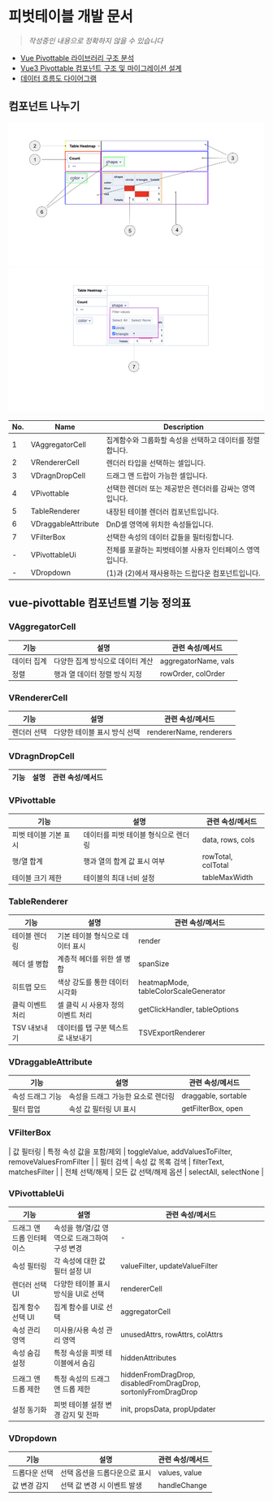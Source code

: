 # 피벗테이블 개발 문서

> _작성중인 내용으로 정확하지 않을 수 있습니다_

- [Vue Pivottable 라이브러리 구조 분석](./vue-pivottable-as-is.md)
- [Vue3 Pivottable 컴포넌트 구조 및 마이그레이션 설계](./vue-pivottable-migration-design-spec.md)
- [데이터 흐름도 다이어그램](./data-flow.md)

## 컴포넌트 나누기

![001](./images/vue-pivottable-cmp-1.png)
![002](./images/vue-pivottable-cmp-2.png)

|No.|Name               |Description        |
|---|-------------------|-------------------|
|1  |VAggregatorCell    |집계함수와 그룹화할 속성을 선택하고 데이터를 정렬합니다.|
|2  |VRendererCell      |렌더러 타입을 선택하는 셀입니다.|
|3  |VDragnDropCell     |드래그 앤 드랍이 가능한 셀입니다.|
|4  |VPivottable        |선택한 렌더러 또는 제공받은 렌더러를 감싸는 영역입니다.|
|5  |TableRenderer      |내장된 테이블 렌더러 컴포넌트입니다.|
|6  |VDraggableAttribute|DnD셀 영역에 위치한 속성들입니다.|
|7  |VFilterBox         |선택한 속성의 데이터 값들을 필터링합니다.|
|-  |VPivottableUi      |전체를 포괄하는 피벗테이블 사용자 인터페이스 영역입니다.|
|-  |VDropdown          |(1)과 (2)에서 재사용하는 드랍다운 컴포넌트입니다.|

## vue-pivottable 컴포넌트별 기능 정의표

### VAggregatorCell

| 기능 | 설명 | 관련 속성/메서드 |
|------|------|--------------|
| 데이터 집계 | 다양한 집계 방식으로 데이터 계산 | aggregatorName, vals |
| 정렬 | 행과 열 데이터 정렬 방식 지정 | rowOrder, colOrder |

### VRendererCell

| 기능 | 설명 | 관련 속성/메서드 |
|------|------|--------------|
| 렌더러 선택 | 다양한 테이블 표시 방식 선택 | rendererName, renderers |

### VDragnDropCell

| 기능 | 설명 | 관련 속성/메서드 |
|------|------|--------------|

### VPivottable

| 기능 | 설명 | 관련 속성/메서드 |
|------|------|--------------|
| 피벗 테이블 기본 표시 | 데이터를 피벗 테이블 형식으로 렌더링 | data, rows, cols |
| 행/열 합계 | 행과 열의 합계 값 표시 여부 | rowTotal, colTotal |
| 테이블 크기 제한 | 테이블의 최대 너비 설정 | tableMaxWidth |

### TableRenderer

| 기능 | 설명 | 관련 속성/메서드 |
|------|------|--------------|
| 테이블 렌더링 | 기본 테이블 형식으로 데이터 표시 | render |
| 헤더 셀 병합 | 계층적 헤더를 위한 셀 병합 | spanSize |
| 히트맵 모드 | 색상 강도를 통한 데이터 시각화 | heatmapMode, tableColorScaleGenerator |
| 클릭 이벤트 처리 | 셀 클릭 시 사용자 정의 이벤트 처리 | getClickHandler, tableOptions |
| TSV 내보내기 | 데이터를 탭 구분 텍스트로 내보내기 | TSVExportRenderer |

### VDraggableAttribute

| 기능 | 설명 | 관련 속성/메서드 |
|------|------|--------------|
| 속성 드래그 기능 | 속성을 드래그 가능한 요소로 렌더링 | draggable, sortable |
| 필터 팝업 | 속성 값 필터링 UI 표시 | getFilterBox, open |

### VFilterBox

| 값 필터링 | 특정 속성 값을 포함/제외 | toggleValue, addValuesToFilter, removeValuesFromFilter |
| 필터 검색 | 속성 값 목록 검색 | filterText, matchesFilter |
| 전체 선택/해제 | 모든 값 선택/해제 옵션 | selectAll, selectNone |

### VPivottableUi

| 기능 | 설명 | 관련 속성/메서드 |
|------|------|--------------|
| 드래그 앤 드롭 인터페이스 | 속성을 행/열/값 영역으로 드래그하여 구성 변경 | - |
| 속성 필터링 | 각 속성에 대한 값 필터 설정 UI | valueFilter, updateValueFilter |
| 렌더러 선택 UI | 다양한 테이블 표시 방식을 UI로 선택 | rendererCell |
| 집계 함수 선택 UI | 집계 함수를 UI로 선택 | aggregatorCell |
| 속성 관리 영역 | 미사용/사용 속성 관리 영역 | unusedAttrs, rowAttrs, colAttrs |
| 속성 숨김 설정 | 특정 속성을 피벗 테이블에서 숨김 | hiddenAttributes |
| 드래그 앤 드롭 제한 | 특정 속성의 드래그 앤 드롭 제한 | hiddenFromDragDrop, disabledFromDragDrop, sortonlyFromDragDrop |
| 설정 동기화 | 피벗 테이블 설정 변경 감지 및 전파 | init, propsData, propUpdater |

### VDropdown

| 기능 | 설명 | 관련 속성/메서드 |
|------|------|--------------|
| 드롭다운 선택 | 선택 옵션을 드롭다운으로 표시 | values, value |
| 값 변경 감지 | 선택 값 변경 시 이벤트 발생 | handleChange |

<!-- 
## 이벤트 및 상호작용

| 기능 | 설명 | 관련 이벤트/메서드 |
|------|------|--------------|
| 설정 변경 감지 | 피벗 테이블 설정 변경 감지 | onRefresh |
| 필터 업데이트 | 값 필터 변경 감지 | update:valueFilter |
| 드래그 앤 드롭 이벤트 | 속성 드래그 및 드롭 이벤트 | dragged:unused, dropped:unused, dragged:cols, dropped:cols, dragged:rows, dropped:rows |
| 필터 상자 제어 | 필터 상자 열기/닫기 이벤트 | open:filterbox, moveToTop:filterbox |
| 에러 처리 | 렌더링/계산 오류 처리 | renderError, computeError, uiRenderError | -->
